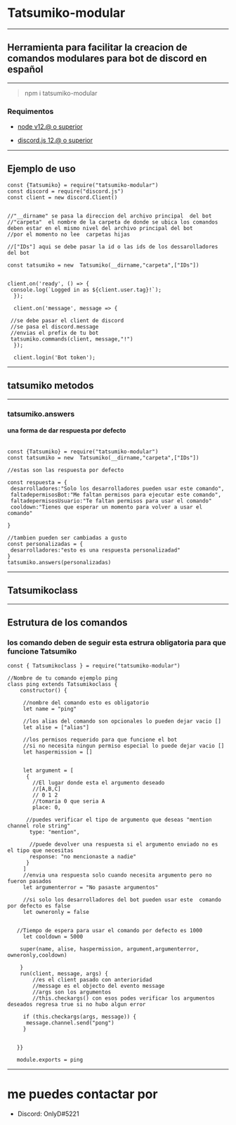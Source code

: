 # Tatsumiko-modular

---

## Herramienta para facilitar la creacion de comandos modulares para bot de discord en español

---

> npm i tatsumiko-modular

### Requimentos

- [node v12.@ o superior](https://nodejs.org/es/)

- [discord.js 12.@ o superior](https://discord.js.org/#/)

---

## Ejemplo de uso

```
const {Tatsumiko} = require("tatsumiko-modular")
const discord = require("discord.js")
const client = new discord.Client()


//"__dirname" se pasa la direccion del archivo principal  del bot 
//"carpeta"  el nombre de la carpeta de donde se ubica los comandos deben estar en el mismo nivel del archivo principal del bot
//por el momento no lee  carpetas hijas

//["IDs"] aqui se debe pasar la id o las ids de los dessarolladores del bot

const tatsumiko = new  Tatsumiko(__dirname,"carpeta",["IDs"])


client.on('ready', () => {
 console.log(`Logged in as ${client.user.tag}!`);
  });

  client.on('message', message => {

 //se debe pasar el client de discord
 //se pasa el discord.message
 //envias el prefix de tu bot
 tatsumiko.commands(client, message,"!")
  });

  client.login('Bot token');

```

---
## tatsumiko metodos
---
### tatsumiko.answers
#### una forma de dar respuesta por defecto

```

const {Tatsumiko} = require("tatsumiko-modular")
const tatsumiko = new  Tatsumiko(__dirname,"carpeta",["IDs"])

//estas son las respuesta por defecto 

const respuesta = {
 desarrolladores:"Solo los desarrolladores pueden usar este comando",
 faltadepermisosBot:"Me faltan permisos para ejecutar este comando",
 faltadepermisosUsuario:"Te faltan permisos para usar el comando"
 cooldown:"Tienes que esperar un momento para volver a usar el comando"

} 

//tambien pueden ser cambiadas a gusto
const personalizadas = {
 desarrolladores:"esto es una respuesta personalizadad"
}
tatsumiko.answers(personalizadas)
```

---

##   Tatsumikoclass

---

## Estrutura de los comandos

### los comando deben de seguir esta estrura obligatoria para que funcione Tatsumiko

```
const { Tatsumikoclass } = require("tatsumiko-modular")

//Nombre de tu comando ejemplo ping
class ping extends Tatsumikoclass {
	constructor() {
   
	 //nombre del comando esto es obligatorio
	 let name = "ping"
   
	 //los alias del comando son opcionales lo pueden dejar vacio []
	 let alise = ["alias"]
   
	 //los permisos requerido para que funcione el bot
	 //si no necesita ningun permiso especial lo puede dejar vacio []
	 let haspermission = []
   
   
	 let argument = [
	  { 
		//El lugar donde esta el argumento deseado
		//[A,B,C]
		// 0 1 2
		//tomaria 0 que seria A
		place: 0,
   
	  //puedes verificar el tipo de argumento que deseas "mention channel role string"
	   type: "mention",
   
	   //puede devolver una respuesta si el argumento enviado no es  el tipo que necesitas
	   response: "no mencionaste a nadie"
	  }
	 ]
	 //envia una respuesta solo cuando necesita argumento pero no fueron pasados
	 let argumenterror = "No pasaste argumentos"
   
	 //si solo los desarrolladores del bot pueden usar este  comando por defecto es false
	 let owneronly = false
   
   
   //Tiempo de espera para usar el comando por defecto es 1000
	 let cooldown = 5000

	super(name, alise, haspermission, argument,argumenterror, owneronly,cooldown)
   
	}
	run(client, message, args) {
		//es el client pasado con anterioridad
		//message es el objecto del evento message
		//args son los argumentos 
   		//this.checkargs() con esos podes verificar los argumentos deseados regresa true si no hubo algun error
   
	 if (this.checkargs(args, message)) {
	  message.channel.send("pong")
	 }
   
   
   }}
   
   module.exports = ping
```
---
# me puedes contactar por

- Discord: OnlyD#5221
